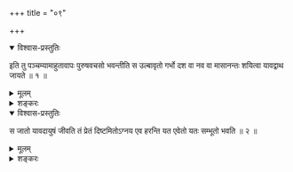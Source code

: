 +++
title = "०९"

+++

<details open><summary>विश्वास-प्रस्तुतिः</summary>

इति तु पञ्चम्यामाहुतावापः पुरुषवचसो भवन्तीति स उल्बावृतो गर्भो दश वा नव
वा मासानन्तः शयित्वा यावद्वाथ जायते ॥ १ ॥
</details>

<details><summary>मूलम्</summary>

इति तु पञ्चम्यामाहुतावापः पुरुषवचसो भवन्तीति स उल्बावृतो गर्भो दश वा नव
वा मासानन्तः शयित्वा यावद्वाथ जायते ॥ १ ॥
</details>

<details><summary>शङ्करः</summary>

इति तु एवं तु पञ्चम्यामाहुतावापः पुरुषवचसो भवन्तीति व्याख्यातः एकः
प्रश्नः । यत्तु द्युलोकादिमां प्रत्यावृत्तयोराहुत्योः
पृथिवीं पुरुषं स्त्रियं क्रमेण आविश्य लोकं प्रत्युत्थायी
भवतीति वाजसनेयके उक्तम् , तत्प्रासङ्गिकमिहोच्यते । इह च प्रथमे
प्रश्ने उक्तम् — वेत्थ यदितोऽधि प्रजाः प्रयन्तीति । तस्य च
अयमुपक्रमः — स गर्भोऽपां पञ्चमः परिणामविशेष आहुतिकर्मसमवायिनीनां
श्रद्धाशब्दवाच्यानाम् उल्बावृतः उल्बेन जरायुणा आवृतः वेष्टितः दश
वा नव वा मासान् अन्तः मातुः कुक्षौ शयित्वा यावद्वा यावता कालेन
न्यूनेनातिरिक्तेन वा अथ अनन्तरं जायते ॥

उल्बावृत इत्यादि वैराग्यहेतोरिदमुच्यते । कष्टं हि मातुः कुक्षौ
मूत्रपूरीषवातपित्तश्लेष्मादिपूर्णे तदनुलिप्तस्य
गर्भस्योल्बाशुचिपटावृतस्य लोहितसरेतोशुचिबीजस्य
मातुरशितपीतरसानुप्रवेशेन विवर्धमानस्य
निरुद्धशक्तिबलवीर्यतेजःप्रज्ञाचेष्टस्य शयनम् । ततो योनिद्वारेण
पीड्यमानस्य कष्टतरा निःसृतिर्जन्मेति वैराग्यं ग्राहयति,
मुहूर्तमप्यसह्यं दश वा नव वा मासानतिदीर्घकालमन्तः
शयित्वेति च ॥
</details>

<details open><summary>विश्वास-प्रस्तुतिः</summary>

स जातो यावदायुषं जीवति तं प्रेतं दिष्टमितोऽग्नय एव हरन्ति यत एवेतो यतः
सम्भूतो भवति ॥ २ ॥
</details>

<details><summary>मूलम्</summary>

स जातो यावदायुषं जीवति तं प्रेतं दिष्टमितोऽग्नय एव हरन्ति यत एवेतो यतः
सम्भूतो भवति ॥ २ ॥
</details>

<details><summary>शङ्करः</summary>

स एवं जातः यावदायुषं पुनः पुनर्घटीयन्त्रवद्गमनागमनाय कर्म कुर्वन्
कुलालचक्रवद्वा तिर्यग्भ्रमणाय यावत्कर्मणोपात्तमायुः
तावज्जीवति । तमेनं क्षीणायुषं प्रेतं मृतं दिष्टं कर्मणा
निर्दिष्टं परलोकं प्रति — यदि चेज्जीवन् वैदिके कर्मणि ज्ञाने वा
अधिकृतः — तमेनं मृतम् इतः अस्माद्ग्रामात् अग्नये अग्न्यर्थम्
ऋत्विजो हरन्ति पुत्रा वा अन्त्यकर्मणे । यत एव इत आगतः अग्नेः
सकाशात् श्रद्धाद्याहुतिक्रमेण, यतश्च पञ्चभ्योऽग्निभ्यः सम्भूतः उत्पन्नः
भवति, तस्मै एव अग्नये हरन्ति स्वामेव योनिम् अग्निम् आपादयन्तीत्यर्थः ॥

इति नवमखण्डभाष्यम् ॥
</details>

